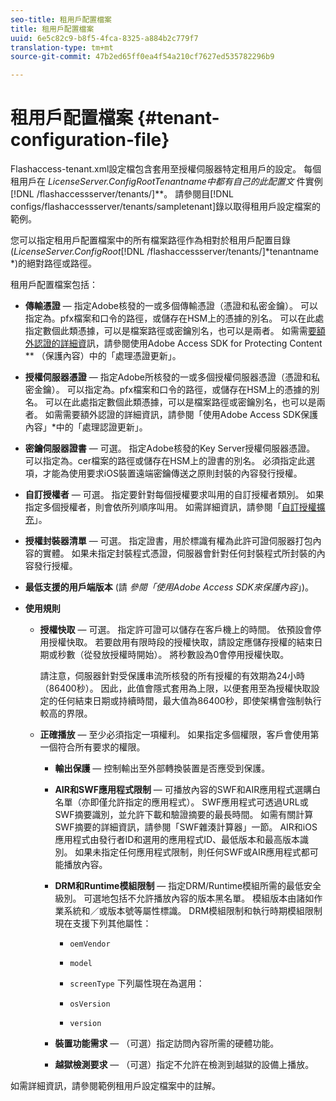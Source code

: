 ```yaml
---
seo-title: 租用戶配置檔案
title: 租用戶配置檔案
uuid: 6e5c82c9-b8f5-4fca-8325-a884b2c779f7
translation-type: tm+mt
source-git-commit: 47b2ed65ff0ea4f54a210cf7627ed535782296b9

---
```



# 租用戶配置檔案 {#tenant-configuration-file}

Flashaccess-tenant.xml設定檔包含套用至授權伺服器特定租用戶的設定。 每個租用戶在 *LicenseServer.ConfigRootTenantname中都有自己的此配置文* 件實例 [!DNL /flashaccessserver/tenants/]**。 請參閱目[!DNL configs/flashaccessserver/tenants/sampletenant]錄以取得租用戶設定檔案的範例。

您可以指定租用戶配置檔案中的所有檔案路徑作為相對於租用戶配置目錄(*LicenseServer.ConfigRoot*[!DNL /flashaccessserver/tenants/]*tenantname *)的絕對路徑或路徑。

租用戶配置檔案包括：

* **傳輸憑證** — 指定Adobe核發的一或多個傳輸憑證（憑證和私密金鑰）。 可以指定為。pfx檔案和口令的路徑，或儲存在HSM上的憑據的別名。 可以在此處指定數個此類憑據，可以是檔案路徑或密鑰別名，也可以是兩者。 如需需[要額外認證的詳細資](../../aaxs-protecting-content/content-implementing-the-license-server/content-handling-cert-updates.md)訊，請參閱使用Adobe Access SDK for Protecting Content ** （保護內容）中的「處理憑證更新」。
* **授權伺服器憑證** — 指定Adobe所核發的一或多個授權伺服器憑證（憑證和私密金鑰）。 可以指定為。pfx檔案和口令的路徑，或儲存在HSM上的憑據的別名。 可以在此處指定數個此類憑據，可以是檔案路徑或密鑰別名，也可以是兩者。 如需需要額外認證的詳細資訊，請參閱「使用Adobe Access SDK保護內容」*中的「處理認證更新」。
* **密鑰伺服器證書** — 可選。 指定Adobe核發的Key Server授權伺服器憑證。 可以指定為。cer檔案的路徑或儲存在HSM上的證書的別名。 必須指定此選項，才能為使用要求iOS裝置遠端密鑰傳送之原則封裝的內容發行授權。
* **自訂授權者** — 可選。 指定要針對每個授權要求叫用的自訂授權者類別。 如果指定多個授權者，則會依所列順序叫用。 如需詳細資訊，請參閱「[自訂授權擴充](../../aaxs-protected-streaming/custom-authorization-extensions.md)」。
* **授權封裝器清單** — 可選。 指定證書，用於標識有權為此許可證伺服器打包內容的實體。 如果未指定封裝程式憑證，伺服器會針對任何封裝程式所封裝的內容發行授權。
* **最低支援的用戶端版本** (請 *參閱「使用Adobe Access SDK來保護內容*」)。
* **使用規則**

   * **授權快取** — 可選。 指定許可證可以儲存在客戶機上的時間。 依預設會停用授權快取。 若要啟用有限時段的授權快取，請設定應儲存授權的結束日期或秒數（從發放授權時開始）。 將秒數設為0會停用授權快取。

      請注意，伺服器針對受保護串流所核發的所有授權的有效期為24小時（86400秒）。 因此，此值會隱式套用為上限，以便套用至為授權快取設定的任何結束日期或持續時間，最大值為86400秒，即使架構會強制執行較高的界限。

   * **正確播放** — 至少必須指定一項權利。 如果指定多個權限，客戶會使用第一個符合所有要求的權限。

      * **輸出保護** — 控制輸出至外部轉換裝置是否應受到保護。
      * **AIR和SWF應用程式限制** — 可播放內容的SWF和AIR應用程式選購白名單（亦即僅允許指定的應用程式）。 SWF應用程式可透過URL或SWF摘要識別，並允許下載和驗證摘要的最長時間。 如需有關計算SWF摘要的詳細資訊，請參閱「SWF雜湊計算器」一節。 AIR和iOS應用程式由發行者ID和選用的應用程式ID、最低版本和最高版本識別。 如果未指定任何應用程式限制，則任何SWF或AIR應用程式都可能播放內容。
      * **DRM和Runtime模組限制** — 指定DRM/Runtime模組所需的最低安全級別。 可選地包括不允許播放內容的版本黑名單。 模組版本由諸如作業系統和／或版本號等屬性標識。 DRM模組限制和執行時期模組限制現在支援下列其他屬性：

         * `oemVendor`
         * `model`
         * `screenType`
         下列屬性現在為選用：

         * `osVersion`
         * `version`
      * **裝置功能需求** — （可選）指定訪問內容所需的硬體功能。
      * **越獄檢測要求** — （可選）指定不允許在檢測到越獄的設備上播放。



如需詳細資訊，請參閱範例租用戶設定檔案中的註解。
